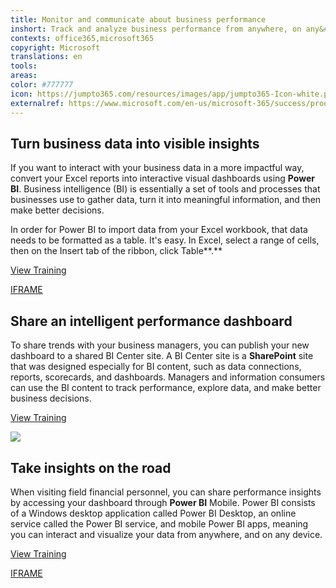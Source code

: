 ```yaml
---
title: Monitor and communicate about business performance 
inshort: Track and analyze business performance from anywhere, on any&#xA0;device, and securely share trends with business managers for immediate action.
contexts: office365,microsoft365
copyright: Microsoft
translations: en
tools: 
areas: 
color: #777777
icon: https://jumpto365.com/resources/images/app/jumpto365-Icon-white.png
externalref: https://www.microsoft.com/en-us/microsoft-365/success/productivitylibrary/monitor-and-communicate-about-business-performance
---
```


## Turn business data into visible insights

If you want to interact with your business data in a more impactful way, convert your Excel reports into interactive visual dashboards using **Power BI**. Business intelligence (BI) is essentially a set of tools and processes that businesses use to gather data, turn it into meaningful information, and then make better decisions.

In order for Power BI to import data from your Excel workbook, that data needs to be formatted as a table. It's easy. In Excel, select a range of cells, then on the Insert tab of the ribbon, click Table**.**

[View Training](https://powerbi.microsoft.com/en-us/guided-learning/powerbi-learning-5-2-upload-excel/)

[IFRAME](https://www.microsoft.com/en-us/videoplayer/embed/RE1UK8Y)

## Share an intelligent performance dashboard

To share trends with your business managers, you can publish your new dashboard to a shared BI Center site. A BI Center site is a **SharePoint** site that was designed especially for BI content, such as data connections, reports, scorecards, and dashboards. Managers and information consumers can use the BI content to track performance, explore data, and make better business decisions.

[View Training](https://support.office.com/en-US/article/Create-share-and-consume-BI-content-in-a-BI-Center-site-BFA4B014-DB1A-4A9A-A3B7-D4BD47CA988C)

![](http://img-prod-cms-rt-microsoft-com.akamaized.net/cms/api/am/imageFileData/RE1MIk9?ver=b368)

## Take insights on the road

When visiting field financial personnel, you can share performance insights by accessing your dashboard through **Power BI** Mobile. Power BI consists of a Windows desktop application called Power BI  Desktop, an online service called the Power BI service, and mobile Power BI apps, meaning you can interact and visualize your data from anywhere, and on any device.

[View Training](https://powerbi.microsoft.com/en-us/guided-learning/powerbi-learning-4-4a-power-bi-mobile/)

[IFRAME](https://www.microsoft.com/en-us/videoplayer/embed/RE1UHEZ)

